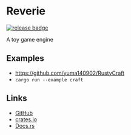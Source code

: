 # Reverie

[![release badge](https://flat.badgen.net/github/tag/yuma140902/Reverie?label=Release)](https://crates.io/crates/reverie-engine)

A toy game engine

## Examples

- <https://github.com/yuma140902/RustyCraft>
- `cargo run --example craft`

## Links

- [GitHub](https://github.com/yuma140902/Reverie)
- [crates.io](https://crates.io/crates/reverie-engine)
- [Docs.rs](https://docs.rs/reverie-engine/)

